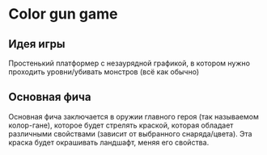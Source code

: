 # Color gun game
## Идея игры
Простенький платформер с незаурядной графикой, в котором нужно проходить уровни/убивать монстров (всё как обычно)
## Основная фича
Основная фича заключается в оружии главного героя (так называемом колор-гане), которое будет стрелять краской, которая обладает различными свойствами (зависит от выбранного снаряда/цвета). Эта краска будет окрашивать ландшафт, меняя его свойства.
